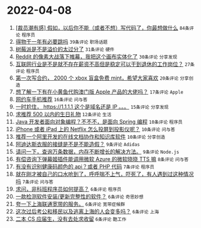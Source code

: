 # 2022-04-08

1. [[裁员潮有感] 假如，以后你不能（或者不想）写代码了，你最想做什么](https://www.v2ex.com/t/845618) `84条评论` `程序员`
1. [得物干一年有必要跳吗](https://www.v2ex.com/t/845607) `39条评论` `职场话题`
1. [树莓派是不是溢价的太过分了](https://www.v2ex.com/t/845631) `31条评论` `硬件`
1. [Reddit 的像素大战落下帷幕，我把这个画布实体化了](https://www.v2ex.com/t/845643) `30条评论` `分享发现`
1. [互联网行业是不是就不存在薪资不高但是稳定可以干到退休的工作岗位？](https://www.v2ex.com/t/845611) `27条评论` `程序员`
1. [第一次写合约， 2000 个 xbox 盲盒免费 mint，希望大家喜欢](https://www.v2ex.com/t/845641) `20条评论` `分享创造`
1. [想了解一下有在小黄鱼代购澳门版 Apple 产品的大佬吗？](https://www.v2ex.com/t/845628) `17条评论` `Apple`
1. [网约车手机推荐](https://www.v2ex.com/t/845632) `16条评论` `问与答`
1. [一时尬住， https://1.1.1.1 这个是域名还是 IP 。。。](https://www.v2ex.com/t/845656) `15条评论` `分享发现`
1. [求推荐 500 以内的生日礼物](https://www.v2ex.com/t/845608) `12条评论` `生活`
1. [Java 开发者面向对象编程？不不不，是面向 Spring 编程](https://www.v2ex.com/t/845657) `10条评论` `程序员`
1. [iPhone 或者 iPad 上的 Netflix 怎么投屏到投影仪呢？](https://www.v2ex.com/t/845616) `10条评论` `问与答`
1. [推荐一个阿里开发的在线文档协作和知识库软件](https://www.v2ex.com/t/845615) `10条评论` `分享创造`
1. [阿迪达斯衣服的接缝是不是不能造假？](https://www.v2ex.com/t/845640) `9条评论` `Adidas`
1. [请问一下，查询万条数据，内存不断增长的解决方法。](https://www.v2ex.com/t/845635) `9条评论` `Node.js`
1. [有偿咨询下弹幕姬插件能调用微软 Azure 的微软晓晓 TTS 嘛](https://www.v2ex.com/t/845619) `8条评论` `问与答`
1. [有没有识别健康码颜色的 api？或者 PHP 代码](https://www.v2ex.com/t/845667) `7条评论` `程序员`
1. [就在刚才被自己的口水呛到了，呼呼喘不上气，吓死了，有人遇到过这种情况吗](https://www.v2ex.com/t/845658) `7条评论` `问与答`
1. [求问，非科班程序员如何提高？](https://www.v2ex.com/t/845665) `6条评论` `程序员`
1. [一款检测软件安装/更新完整性的软件？](https://www.v2ex.com/t/845647) `6条评论` `奇思妙想`
1. [夸一下上海联通宽带的服务。](https://www.v2ex.com/t/845636) `6条评论` `宽带症候群`
1. [这次过后考公和移民以及逃离上海的人会变多吗？](https://www.v2ex.com/t/845634) `6条评论` `上海`
1. [二本 CS 应届生，没有去处求收留](https://www.v2ex.com/t/845622) `6条评论` `酷工作`
